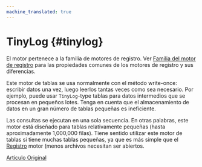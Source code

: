 ```yaml
---
machine_translated: true
---
```


# TinyLog {#tinylog}

El motor pertenece a la familia de motores de registro. Ver [Familia del motor de registro](log_family.md) para las propiedades comunes de los motores de registro y sus diferencias.

Este motor de tablas se usa normalmente con el método write-once: escribir datos una vez, luego leerlos tantas veces como sea necesario. Por ejemplo, puede usar `TinyLog`-type tablas para datos intermedios que se procesan en pequeños lotes. Tenga en cuenta que el almacenamiento de datos en un gran número de tablas pequeñas es ineficiente.

Las consultas se ejecutan en una sola secuencia. En otras palabras, este motor está diseñado para tablas relativamente pequeñas (hasta aproximadamente 1,000,000 filas). Tiene sentido utilizar este motor de tablas si tiene muchas tablas pequeñas, ya que es más simple que el [Registro](log.md) motor (menos archivos necesitan ser abiertos.

[Artículo Original](https://clickhouse.tech/docs/es/operations/table_engines/tinylog/) <!--hide-->
